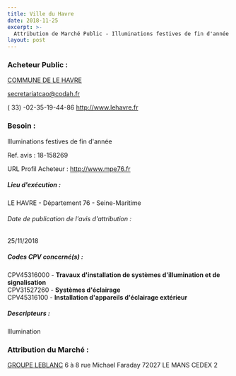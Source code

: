 ```yaml
---
title: Ville du Havre
date: 2018-11-25
excerpt: >-
  Attribution de Marché Public - Illuminations festives de fin d'année
layout: post
---
```


### Acheteur Public : 
<a href="/acheteur-33/siren-217603513"> COMMUNE DE LE HAVRE</a><br/>



secretariatcao@codah.fr

( 33) -02-35-19-44-86
http://www.lehavre.fr
### Besoin :

Illuminations festives de fin d'année

Ref. avis : 18-158269

URL Profil Acheteur : http://www.mpe76.fr

##### Lieu d'exécution :

LE HAVRE - Département 76 - Seine-Maritime

###### Date de publication de l'avis d'attribution : 
25/11/2018

##### Codes CPV concerné(s) :
CPV45316000 - **Travaux d'installation de systèmes d'illumination et de signalisation** <br/>
CPV31527260 - **Systèmes d'éclairage** <br/>
CPV45316100 - **Installation d'appareils d'éclairage extérieur** <br/>

##### Descripteurs :
Illumination <br/>

### Attribution du Marché :
<a href="/entreprise-263/siren-482323649"> GROUPE LEBLANC</a>    6 à 8 rue Michael Faraday 72027 LE MANS CEDEX 2 <br/>
